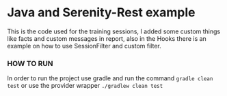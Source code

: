 # Java and Serenity-Rest example
This is the code used for the training sessions, I added some custom things like facts and custom messages in report, also in the Hooks there is an example on how to use SessionFilter and custom filter.

### HOW TO RUN
In order to run the project use gradle and run the command `gradle clean test` or use the provider wrapper `./gradlew clean test` 
